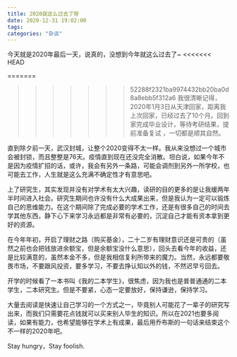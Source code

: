 ```yaml
---
title: 2020就这么过去了呀
date: 2020-12-31 19:02:00
tags:
categories: "杂谈"
---
```

今天就是2020年最后一天，说真的，没想到今年就这么过去了~
<<<<<<< HEAD
<!--more--> 
=======

>>>>>>> 52288f2321ba9974432bb20ba0d8a8ebb5f312a6
我很清晰记得，2020年1月3日从天津回家，距离我上次回家，已经过去了10个月。回到家完成毕业设计，等待考研结果，提前准备复试 ，一切都是顺其自然。

直到除夕前一天，武汉封城，让整个2020变得不太一样。我从来没想过一个城市会被封锁，而且整整是76天。疫情直到现在还没完全消散。坦白说，如果今年不是因为疫情扩招的话，或许，我会有另外一条路，可能会调剂到另外一所学校，也可能去工作，人生就是这么充满不确定性才有意思吧。

上了研究生，其实发现并没有对学术有太大兴趣，读研的目的更多的是让我缓两年半时间进入社会。研究生期间也许没有什么大成果出来，但是我认为一定可以锻炼自己的思维能力。在这个期间除了完成必要的学术工作，还是有很多自己的时间去学其他东西，静下心下来学习永远都是非常有必要的，沉淀自己才能有资本拿到更好的资源。

在今年年初，开启了理财之路（购买基金），二十二岁有理财意识还是可贵的（虽然之前也会把钱放进余额宝，但是余额宝没什么意思），回头去看今年的收益，还是比较满意的，虽然本金不多，但是我相信复利所带来的魔力。当然，永远都要敬畏市场，不要跟风投资，要多学习，不要去挣认知以外的钱，不然迟早亏回去。

开学的时候看了一本书叫《我的二本学生》，很焦虑，因为我也是普普通通的二本学生，二本研究生。但是不要紧，心态一定要放好，保持谦逊，保持学习。

大量去阅读是快速让自己学习的一个方式之一，毕竟别人可能花了一辈子的研究写出来，而我们只需要花点钱就可以买来别人毕生的知识。所以在2021也要多阅读，如果有能力，也希望能够在学术上有成果，最后用乔布斯的一句话来结束这个不一样的2020年吧。

Stay hungry，Stay foolish.




